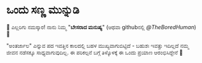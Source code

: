 # ಒಂದು ಸಣ್ಣ ಮುನ್ನುಡಿ

🙏 ಎಲ್ಲರಿಗು ನಮಸ್ಕಾರ! ನಾನು ನಿಮ್ಮ "**ಬೇಸರಾದ ಮನುಷ್ಯ**" (ಆಥವಾ githubನಲ್ಲಿ *@TheBoredHuman*) 👋

"ಅಂತರ್ಜಾಲ" ಎನ್ನುವ ಪದ ಇವತ್ತಿನ ಕಾಲದಲ್ಲಿ ಬಹಳ ಮುಖ್ಯವಾಗುಬಿಟ್ಟಿದೆ - ಬಹುಶಃ ಇವತ್ತು ಇದಿಲ್ಲದೆ ನಮ್ಮ ಜೀವನ ನಡೆಸಕ್ಕೂ ಸಾಧ್ಯವಾಗುವುದಿಲ್ಲ.
ಈ ಪರಿಕಲ್ಪನೆ ಬಗ್ಗೆ ತಿಳ್ಕೊಳಕ್ಕೆ ಈ ಒಂದು ಪ್ರಯಾಣ ಆರಂಭಿಸಿದ್ದೇನೆ 🧠

<!---
TheBoredHuman/TheBoredHuman is a ✨ special ✨ repository because its `README.md` (this file) appears on your GitHub profile.
You can click the Preview link to take a look at your changes.
--->
